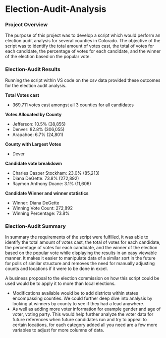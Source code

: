 # Election-Audit-Analysis
### Project Overview

The purpose of this project was to develop a script which would perform an election audit analysis for several counties in Colorado. The objective of the script was to identify the total amount of votes cast, the total of votes for each candidate, the percentage of votes for each candidate, and the winner of the election based on the popular vote.

### Election-Audit Results 

Running the script within VS code on the csv data provided these outcomes for the election audit analysis.

**Total Votes cast**
* 369,711 votes cast amongst all 3 counties for all candidates

**Votes Allocated by County**
* Jefferson: 10.5% (38,855)
* Denver: 82.8% (306,055)
* Arapahoe: 6.7% (24,801)

**County with Largest Votes**
* Dever

**Candidate vote breakdown**
* Charles Casper Stockham: 23.0% (85,213)
* Diana DeGette: 73.8% (272,892)
* Raymon Anthony Doane: 3.1% (11,606)

**Candidate Winner and winner statistics**
* Winner: Diana DeGette
* Winning Vote Count: 272,892
* Winning Percentage: 73.8%

### Election-Audit Summary

In summary the requirements of the script were fulfilled, it was able to identify the total amount of votes cast, the total of votes for each candidate, the percentage of votes for each candidate, and the winner of the election based on the popular vote while displaying the results in an easy viewable manner. It makes it easier to manipulate data of a similar sort in the future for polls of similar structure and removes the need for manually adjusting counts and locations if it were to be done in excel. 

A business proposal to the election commission on how this script could be used would be to apply it to more than local elections.
* Modifications available would be to add districts within states encompassing counties. We could further deep dive into analysis by looking at winners by county to see if they had a lead anywhere.
* As well as adding more voter information for example gender and age of voter, voting party. This would help further analyze the voter data for future references when future candidates run and try to appeal to certain locations, for each category added all you need are a few more variables to adjust for more columns of data.
